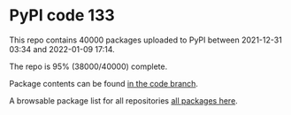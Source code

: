 # PyPI code 133

This repo contains 40000 packages uploaded to PyPI between 
2021-12-31 03:34 and 2022-01-09 17:14.

The repo is 95% (38000/40000) complete.

Package contents can be found [in the code branch](https://github.com/pypi-data/pypi-mirror-133/tree/code/packages).

A browsable package list for all repositories [all packages here](https://pypi-data.github.io/website/repositories/pypi-mirror-133).


